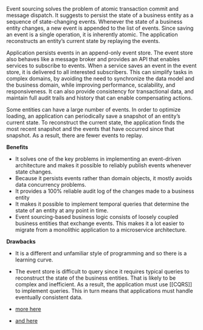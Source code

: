 Event sourcing solves the problem of atomic transaction commit and message dispatch. It suggests to persist the state of a business entity as a sequence of state-changing events. Whenever the state of a business entity changes, a new event is appended to the list of events. Since saving an event is a single operation, it is inherently atomic. The application reconstructs an entity’s current state by replaying the events.

Application persists events in an append-only event store. The event store also behaves like a message broker and provides an API that enables services to subscribe to events. When a service saves an event in the event store, it is delivered to all interested subscribers. This can simplify tasks in complex domains, by avoiding the need to synchronize the data model and the business domain, while improving performance, scalability, and responsiveness. It can also provide consistency for transactional data, and maintain full audit trails and history that can enable compensating actions.

Some entities can have a large number of events. In order to optimize loading, an application can periodically save a snapshot of an entity’s current state. To reconstruct the current state, the application finds the most recent snapshot and the events that have occurred since that snapshot. As a result, there are fewer events to replay.

**Benefits**
- It solves one of the key problems in implementing an event-driven architecture and makes it possible to reliably publish events whenever state changes.
- Because it persists events rather than domain objects, it mostly avoids data concurrency problems.
- It provides a 100% reliable audit log of the changes made to a business entity
- It makes it possible to implement temporal queries that determine the state of an entity at any point in time.
- Event sourcing-based business logic consists of loosely coupled business entities that exchange events. This makes it a lot easier to migrate from a monolithic application to a microservice architecture.

**Drawbacks**
- It is a different and unfamiliar style of programming and so there is a learning curve.
- The event store is difficult to query since it requires typical queries to reconstruct the state of the business entities. That is likely to be complex and inefficient. As a result, the application must use [[CQRS]] to implement queries. This in turn means that applications must handle eventually consistent data.

- [more here](https://learn.microsoft.com/en-us/azure/architecture/patterns/event-sourcing)
- [and here](https://microservices.io/patterns/data/event-sourcing.html)
